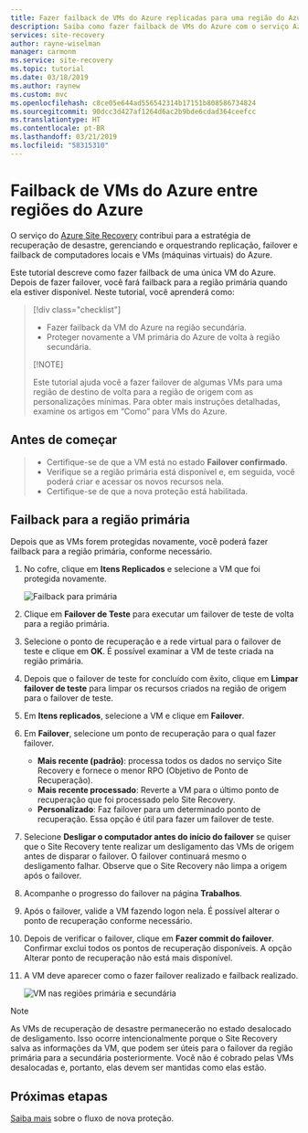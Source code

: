 ```yaml
---
title: Fazer failback de VMs do Azure replicadas para uma região do Azure secundária para recuperação de desastre com o serviço do Azure Site Recovery.
description: Saiba como fazer failback de VMs do Azure com o serviço Azure Site Recovery.
services: site-recovery
author: rayne-wiselman
manager: carmonm
ms.service: site-recovery
ms.topic: tutorial
ms.date: 03/18/2019
ms.author: raynew
ms.custom: mvc
ms.openlocfilehash: c8ce05e644ad556542314b17151b808586734824
ms.sourcegitcommit: 90dcc3d427af1264d6ac2b9bde6cdad364ceefcc
ms.translationtype: HT
ms.contentlocale: pt-BR
ms.lasthandoff: 03/21/2019
ms.locfileid: "58315310"
---
```

# <a name="fail-back-azure-vms-between-azure-regions"></a>Failback de VMs do Azure entre regiões do Azure

O serviço do [Azure Site Recovery](site-recovery-overview.md) contribui para a estratégia de recuperação de desastre, gerenciando e orquestrando replicação, failover e failback de computadores locais e VMs (máquinas virtuais) do Azure.

Este tutorial descreve como fazer failback de uma única VM do Azure. Depois de fazer failover, você fará failback para a região primária quando ela estiver disponível. Neste tutorial, você aprenderá como:

> [!div class="checklist"]
> 
> * Fazer failback da VM do Azure na região secundária.
> * Proteger novamente a VM primária do Azure de volta à região secundária.
> 
> [!NOTE]
> 
> Este tutorial ajuda você a fazer failover de algumas VMs para uma região de destino de volta para a região de origem com as personalizações mínimas. Para obter mais instruções detalhadas, examine os artigos em “Como” para VMs do Azure.

## <a name="before-you-start"></a>Antes de começar

> * Certifique-se de que a VM está no estado **Failover confirmado**.
> * Verifique se a região primária está disponível e, em seguida, você poderá criar e acessar os novos recursos nela.
> * Certifique-se de que a nova proteção está habilitada.

## <a name="fail-back-to-the-primary-region"></a>Failback para a região primária

Depois que as VMs forem protegidas novamente, você poderá fazer failback para a região primária, conforme necessário.

1. No cofre, clique em **Itens Replicados** e selecione a VM que foi protegida novamente.

    ![Failback para primária](./media/site-recovery-azure-to-azure-failback/azure-to-azure-failback.png)

3. Clique em **Failover de Teste** para executar um failover de teste de volta para a região primária.
4. Selecione o ponto de recuperação e a rede virtual para o failover de teste e clique em **OK**. É possível examinar a VM de teste criada na região primária.
5. Depois que o failover de teste for concluído com êxito, clique em **Limpar failover de teste** para limpar os recursos criados na região de origem para o failover de teste.
6. Em **Itens replicados**, selecione a VM e clique em **Failover**.
7. Em **Failover**, selecione um ponto de recuperação para o qual fazer failover.
    - **Mais recente (padrão)**: processa todos os dados no serviço Site Recovery e fornece o menor RPO (Objetivo de Ponto de Recuperação).
    - **Mais recente processado**: Reverte a VM para o último ponto de recuperação que foi processado pelo Site Recovery.
    - **Personalizado**: Faz failover para um determinado ponto de recuperação. Essa opção é útil para fazer um failover de teste.

8. Selecione **Desligar o computador antes do início do failover** se quiser que o Site Recovery tente realizar um desligamento das VMs de origem antes de disparar o failover. O failover continuará mesmo o desligamento falhar. Observe que o Site Recovery não limpa a origem após o failover.
9. Acompanhe o progresso do failover na página **Trabalhos**.
10. Após o failover, valide a VM fazendo logon nela. É possível alterar o ponto de recuperação conforme necessário.
11. Depois de verificar o failover, clique em **Fazer commit do failover**. Confirmar exclui todos os pontos de recuperação disponíveis. A opção Alterar ponto de recuperação não está mais disponível.
12. A VM deve aparecer como o fazer failover realizado e failback realizado.

    ![VM nas regiões primária e secundária](./media/site-recovery-azure-to-azure-failback/azure-to-azure-failback-vm-view.png)

> [!NOTE]
> As VMs de recuperação de desastre permanecerão no estado desalocado de desligamento. Isso ocorre intencionalmente porque o Site Recovery salva as informações da VM, que podem ser úteis para o failover da região primária para a secundária posteriormente. Você não é cobrado pelas VMs desalocadas e, portanto, elas devem ser mantidas como elas estão.

## <a name="next-steps"></a>Próximas etapas

[Saiba mais](azure-to-azure-how-to-reprotect.md#what-happens-during-reprotection) sobre o fluxo de nova proteção.
